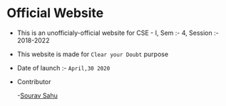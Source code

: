 # Official Website

- This is an unofficialy-official website for CSE - I, Sem :- 4, Session :- 2018-2022

- This website is made for ```Clear your Doubt``` purpose

- Date of launch :- ```April,30 2020```

- Contributor

  -[Sourav Sahu](https://github.com/sahusourav)
